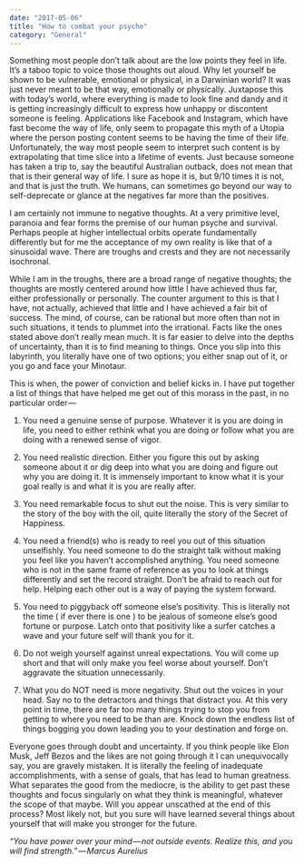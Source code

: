 ```yaml
---
date: "2017-05-06"
title: "How to combat your psyche"
category: "General"
---
```


Something most people don’t talk about are the low points they feel in life. It’s a taboo topic to voice those thoughts out aloud. Why let yourself be shown to be vulnerable, emotional or physical, in a Darwinian world? It was just never meant to be that way, emotionally or physically. Juxtapose this with today’s world, where everything is made to look fine and dandy and it is getting increasingly difficult to express how unhappy or discontent someone is feeling. Applications like Facebook and Instagram, which have fast become the way of life, only seem to propagate this myth of a Utopia where the person posting content seems to be having the time of their life. Unfortunately, the way most people seem to interpret such content is by extrapolating that time slice into a lifetime of events. Just because someone has taken a trip to, say the beautiful Australian outback, does not mean that that is their general way of life. I sure as hope it is, but 9/10 times it is not, and that is just the truth. We humans, can sometimes go beyond our way to self-deprecate or glance at the negatives far more than the positives.

I am certainly not immune to negative thoughts. At a very primitive level, paranoia and fear forms the premise of our human psyche and survival. Perhaps people at higher intellectual orbits operate fundamentally differently but for me the acceptance of my own reality is like that of a sinusoidal wave. There are troughs and crests and they are not necessarily isochronal.

While I am in the troughs, there are a broad range of negative thoughts; the thoughts are mostly centered around how little I have achieved thus far, either professionally or personally. The counter argument to this is that I have, not actually, achieved that little and I have achieved a fair bit of success. The mind, of course, can be rational but more often than not in such situations, it tends to plummet into the irrational. Facts like the ones stated above don’t really mean much. It is far easier to delve into the depths of uncertainty, than it is to find meaning to things. Once you slip into this labyrinth, you literally have one of two options; you either snap out of it, or you go and face your Minotaur.

This is when, the power of conviction and belief kicks in. I have put together a list of things that have helped me get out of this morass in the past, in no particular order — 

1. You need a genuine sense of purpose. Whatever it is you are doing in life, you need to either rethink what you are doing or follow what you are doing with a renewed sense of vigor. 

2. You need realistic direction. Either you figure this out by asking someone about it or dig deep into what you are doing and figure out why you are doing it. It is immensely important to know what it is your goal really is and what it is you are really after. 

3. You need remarkable focus to shut out the noise. This is very similar to the story of the boy with the oil, quite literally the story of the Secret of Happiness.

4. You need a friend(s) who is ready to reel you out of this situation unselfishly. You need someone to do the straight talk without making you feel like you haven’t accomplished anything. You need someone who is not in the same frame of reference as you to look at things differently and set the record straight. Don’t be afraid to reach out for help. Helping each other out is a way of paying the system forward.

5. You need to piggyback off someone else’s positivity. This is literally not the time ( if ever there is one ) to be jealous of someone else’s good fortune or purpose. Latch onto that positivity like a surfer catches a wave and your future self will thank you for it. 

6. Do not weigh yourself against unreal expectations. You will come up short and that will only make you feel worse about yourself. Don’t aggravate the situation unnecessarily.

7. What you do NOT need is more negativity. Shut out the voices in your head. Say no to the detractors and things that distract you. At this very point in time, there are far too many things trying to stop you from getting to where you need to be than are. Knock down the endless list of things bogging you down leading you to your destination and forge on.

Everyone goes through doubt and uncertainty. If you think people like Elon Musk, Jeff Bezos and the likes are not going through it I can unequivocally say,  you are gravely mistaken. It is literally the  feeling of inadequate accomplishments, with a sense of goals, that has lead to human greatness. What separates the good from the mediocre, is the ability to get past these thoughts and focus singularly on what they think is meaningful, whatever the scope of that maybe. Will you appear unscathed at the end of this process? Most likely not, but you sure will have learned several things about yourself that will make you stronger for the future.

*“You have power over your mind — not outside events. Realize this, and you will find strength.” — Marcus Aurelius*
